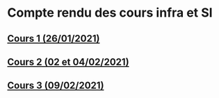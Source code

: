 # Compte rendu des cours infra et SI

## [Cours 1 (26/01/2021)](1.md)
## [Cours 2 (02 et 04/02/2021)](2.md)
## [Cours 3 (09/02/2021)](3.md)